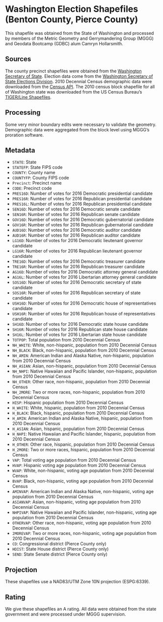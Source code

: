 # Washington Election Shapefiles (Benton County, Pierce County)
This shapefile was obtained from the State of Washington and processed by members of the Metric Geometry and Gerrymandering Group (MGGG) and Geodata Bootcamp (GDBC) alum Camryn Hollarsmith.

## Sources
The county precinct shapefiles were obtained from the [Washington Secretary of State](https://www.sos.wa.gov/elections/research/precinct-shapefiles.aspx). Election data come from the [Washington Secretary of State Elections Division](https://results.vote.wa.gov/results/20161108/). 2010 Decennial Census demographic data were downloaded from the [Census API](https://api.census.gov/data/2010/dec/sf1). The 2010 census block shapefile for all of Washington state was downloaded from the US Census Bureau’s [TIGER/Line Shapefiles](https://www.census.gov/geographies/mapping-files/time-series/geo/tiger-line-file.html).


## Processing
Some very minor boundary edits were necessary to validate the geometry. Demographic data were aggregated from the block level using MGGG’s proration software. 

## Metadata
* `STATE`: State
* `STATEFP`: State FIPS code
* `COUNTY`: County name
* `COUNTYFP`: County FIPS code
* `Precinct`: Precinct name
* `CODE`: Precinct code
*	`PRES16D`: Number of votes for 2016 Democratic presidential candidate
*	`PRES16R`: Number of votes for 2016 Republican presidential candidate
* `PRES16L`: Number of votes for 2016 Republican presidential candidate
*	`SEN16D`: Number of votes for 2016 Democratic senate candidate
*	`SEN16R`: Number of votes for 2016 Republican senate candidate
*	`GOV16D`: Number of votes for 2016 Democratic gubernatorial candidate
*	`GOV16R`: Number of votes for 2016 Republican gubernatorial candidate
*	`AUD16D`: Number of votes for 2016 Democratic auditor candidate
*	`AUD16R`: Number of votes for 2016 Republican auditor candidate
*	`LG16D`: Number of votes for 2016 Democratic lieutenant governor candidate
*	`LG16R`: Number of votes for 2016 Republican lieutenant governor candidate
*	`TRE16D`: Number of votes for 2016 Democratic treasurer candidate
*	`TRE16R`: Number of votes for 2016 Republican treasurer candidate
*	`AG16D`: Number of votes for 2016 Democratic attorney general candidate
* `AG16L`: Number of votes for 2016 Libertarian attorney general candidate 
*	`SOS16D`: Number of votes for 2016 Democratic secretary of state candidate
*	`SOS16R`: Number of votes for 2016 Republican secretary of state candidate
* `USH16D`: Number of votes for 2016 Democratic house of representatives candidate 
* `USH16R`: Number of votes for 2016 Republican house of representatives candidate
* `SH16D`: Number of votes for 2016 Democratic state house candidate 
* `SH16R`: Number of votes for 2016 Republican state house candidate
* `SH16L`: Number of votes for 2016 Libertarian state house candidate
* `TOTPOP`: Total population from 2010 Decennial Census
* `NH_WHITE`: White, non-hispanic, population from 2010 Decennial Census
* `NH_BLACK`: Black, non-hispanic, population from 2010 Decennial Census
* `NH_AMIN`: American Indian and Alaska Native, non-hispanic, population from 2010 Decennial Census
* `NH_ASIAN`: Asian, non-hispanic, population from 2010 Decennial Census
* `NH_NHPI`: Native Hawaiian and Pacific Islander, non-hispanic, population from 2010 Decennial Census
* `NH_OTHER`: Other race, non-hispanic, population from 2010 Decennial Census
* `NH_2MORE`: Two or more races, non-hispanic, population from 2010 Decennial Census
* `HISP`: Hispanic population from 2010 Decennial Census
* `H_WHITE`: White, hispanic, population from 2010 Decennial Census
* `H_BLACK`: Black, hispanic, population from 2010 Decennial Census
* `H_AMIN`: American Indian and Alaska Native, hispanic, population from 2010 Decennial Census 
* `H_ASIAN`: Asian, hispanic, population from 2010 Decennial Census
* `H_NHPI`: Native Hawaiian and Pacific Islander, hispanic, population from 2010 Decennial Census 
* `H_OTHER`: Other race, hispanic, population from 2010 Decennial Census 
* `H_2MORE`: Two or more races, hispanic, population from 2010 Decennial Census
* `VAP`: Total voting age population from 2010 Decennial Census
* `HVAP`: Hispanic voting age population from 2010 Decennial Census
* `WVAP`: White, non-hispanic, voting age population from 2010 Decennial Census
* `BVAP`: Black, non-hispanic, voting age population from 2010 Decennial Census
* `AMINVAP`: American Indian and Alaska Native, non-hispanic, voting age population from 2010 Decennial Census
* `ASIANVAP`: Asian, non-hispanic, voting age population from 2010 Decennial Census
* `NHPIVAP`: Native Hawaiian and Pacific Islander, non-hispanic, voting age population from 2010 Decennial Census
* `OTHERVAP`: Other race, non-hispanic, voting age population from 2010 Decennial Census
* `2MOREVAP`: Two or more races, non-hispanic, voting age population from 2010 Decennial Census
* `CD`: Congressional district (Pierce County only)
* `HDIST`: State House district (Pierce County only)
* `SEND`: State Senate district (Pierce County only)

## Projection
These shapefiles use a NAD83/UTM Zone 10N projection (ESPG:6339).

## Rating
We give these shapefiles an A rating. All data were obtained from the state government and were processed under MGGG supervision.
